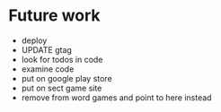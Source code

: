 # Future work

- deploy
- UPDATE gtag
- look for todos in code
- examine code
- put on google play store
- put on sect game site
- remove from word games and point to here instead
